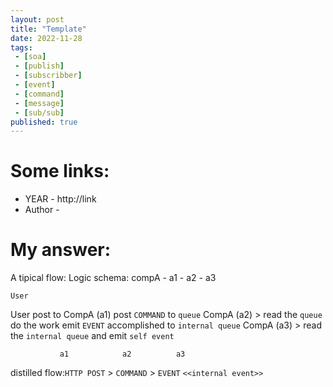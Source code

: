 ```yaml
---
layout: post
title: "Template"
date: 2022-11-28
tags:
 - [soa]
 - [publish]
 - [subscribber]
 - [event] 
 - [command]  
 - [message]  
 - [sub/sub]
published: true
---
```


# Some links:

- YEAR - http://link
- Author - 



# My answer:
A tipical flow:
Logic schema:
    compA
        - a1
        - a2 
        - a3

    User

User post to CompA (a1) post `COMMAND` to `queue`
CompA (a2) > read the `queue` do the work emit `EVENT` accomplished to `internal queue`
CompA (a3) > read the `internal queue` and emit `self event` 

               a1            a2          a3  
distilled flow:`HTTP POST` > `COMMAND` > `EVENT` 
                                          `<<internal event>>`